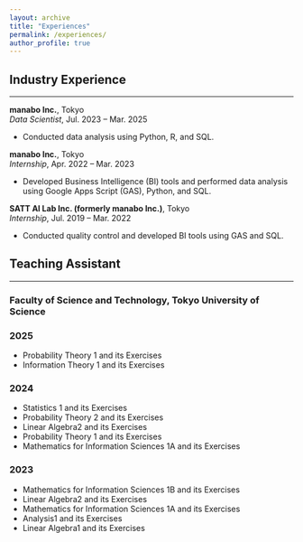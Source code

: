 ```yaml
---
layout: archive
title: "Experiences"
permalink: /experiences/
author_profile: true
---
```


## Industry Experience
---

**manabo Inc.**, Tokyo  
*Data Scientist*, Jul. 2023 – Mar. 2025
- Conducted data analysis using Python, R, and SQL.

**manabo Inc.**, Tokyo  
*Internship*, Apr. 2022 – Mar. 2023
- Developed Business Intelligence (BI) tools and performed data analysis using Google Apps Script (GAS), Python, and SQL.

**SATT AI Lab Inc. (formerly manabo Inc.)**, Tokyo  
*Internship*, Jul. 2019 – Mar. 2022
- Conducted quality control and developed BI tools using GAS and SQL.



## Teaching Assistant
---

### Faculty of Science and Technology, Tokyo University of Science

### 2025
- Probability Theory 1 and its Exercises
- Information Theory 1 and its Exercises

### 2024
- Statistics 1 and its Exercises 
- Probability Theory 2 and its Exercises
- Linear Algebra2 and its Exercises 
- Probability Theory 1 and its Exercises
- Mathematics for Information Sciences 1A and its Exercises 

### 2023
- Mathematics for Information Sciences 1B and its Exercises
- Linear Algebra2 and its Exercises
- Mathematics for Information Sciences 1A and its Exercises
- Analysis1 and its Exercises
-	Linear Algebra1 and its Exercises

